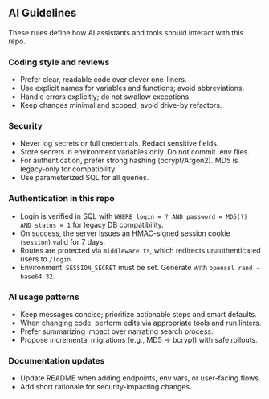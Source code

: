 ## AI Guidelines

These rules define how AI assistants and tools should interact with this repo.

### Coding style and reviews
- Prefer clear, readable code over clever one-liners.
- Use explicit names for variables and functions; avoid abbreviations.
- Handle errors explicitly; do not swallow exceptions.
- Keep changes minimal and scoped; avoid drive-by refactors.

### Security
- Never log secrets or full credentials. Redact sensitive fields.
- Store secrets in environment variables only. Do not commit .env files.
- For authentication, prefer strong hashing (bcrypt/Argon2). MD5 is legacy-only for compatibility.
- Use parameterized SQL for all queries.

### Authentication in this repo
- Login is verified in SQL with `WHERE login = ? AND password = MD5(?) AND status = 1` for legacy DB compatibility.
- On success, the server issues an HMAC-signed session cookie (`session`) valid for 7 days.
- Routes are protected via `middleware.ts`, which redirects unauthenticated users to `/login`.
- Environment: `SESSION_SECRET` must be set. Generate with `openssl rand -base64 32`.

### AI usage patterns
- Keep messages concise; prioritize actionable steps and smart defaults.
- When changing code, perform edits via appropriate tools and run linters.
- Prefer summarizing impact over narrating search process.
- Propose incremental migrations (e.g., MD5 → bcrypt) with safe rollouts.

### Documentation updates
- Update README when adding endpoints, env vars, or user-facing flows.
- Add short rationale for security-impacting changes.


